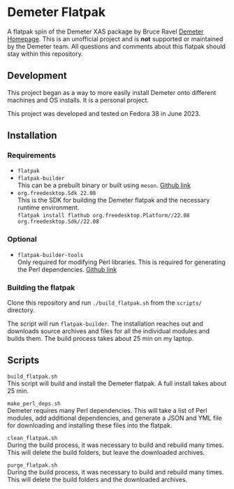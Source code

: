 # Demeter Flatpak
A flatpak spin of the Demeter XAS package by Bruce Ravel [Demeter Homepage](https://bruceravel.github.io/demeter/). This is an unofficial project and is **not** supported or maintained by the Demeter team. All questions and comments about this flatpak should stay within this repository.

## Development
This project began as a way to more easily install Demeter onto different machines and OS installs. It is a personal project.

This project was developed and tested on Fedora 38 in June 2023.

## Installation
### Requirements
- `flatpak`
- `flatpak-builder` <br> This can be a prebuilt binary or built using `meson`. [Github link](https://github.com/flatpak/flatpak-builder)
- `org.freedesktop.Sdk 22.08` <br> This is the SDK for building the Demeter flatpak and the necessary runtime environment. <br> `flatpak install flathub org.freedesktop.Platform//22.08 org.freedesktop.Sdk//22.08` <br>

### Optional
- `flatpak-builder-tools` <br> Only required for modifying Perl libraries. This is required for generating the Perl dependencies. [Github link](https://github.com/flatpak/flatpak-builder-tools)

### Building the flatpak
Clone this repository and run `./build_flatpak.sh` from the `scripts/` directory.

The script will run `flatpak-builder`. The installation reaches out and downloads source archives and files for all the individual modules and builds them. The build process takes about 25 min on my laptop. 

## Scripts
`build_flatpak.sh` <br>
This script will build and install the Demeter flatpak. A full install takes about 25 min.

`make_perl_deps.sh` <br>
Demeter requires many Perl dependencies. This will take a list of Perl modules, add additional dependencies, and generate a JSON and YML file for downloading and installing these files into the flatpak.

`clean_flatpak.sh` <br>
During the build process, it was necessary to build and rebuild many times. This will delete the build folders, but leave the downloaded archives.

`purge_flatpak.sh` <br>
During the build process, it was necessary to build and rebuild many times. This will delete the build folders and the downloaded archives.

